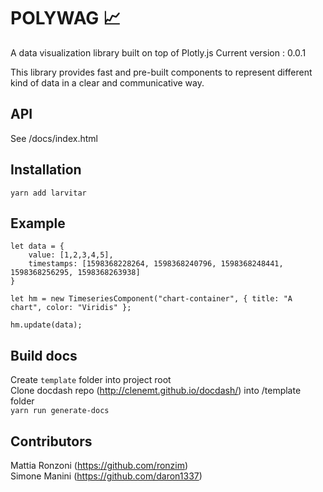 # POLYWAG :chart_with_upwards_trend:	

A data visualization library built on top of Plotly.js 
Current version : 0.0.1

This library provides fast and pre-built components to represent different kind of data in a clear and communicative way.

## API

See /docs/index.html

## Installation

`yarn add larvitar`

## Example

    let data = {
        value: [1,2,3,4,5],
        timestamps: [1598368228264, 1598368240796, 1598368248441, 1598368256295, 1598368263938]
    }

    let hm = new TimeseriesComponent("chart-container", { title: "A chart", color: "Viridis" };

    hm.update(data);
    
## Build docs

Create `template` folder into project root  
Clone docdash repo (http://clenemt.github.io/docdash/) into /template folder  
`yarn run generate-docs`

## Contributors

Mattia Ronzoni (https://github.com/ronzim)  
Simone Manini (https://github.com/daron1337)
